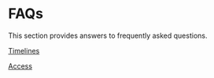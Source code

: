 # FAQs

This section provides answers to frequently asked questions.

[Timelines](timeline-faqs.md ':include')

[Access](access-faqs.md ':include')

<!--
[Tools](tools-faqs.md ':include')

[Migration](migration-faqs.md ':include')

[Support](support-trainings.md ':include')

[Training](training-faqs.md ':include')

[Pricing](pricing-faqs.md ':include')

-->